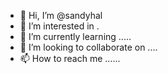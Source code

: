 - 👋 Hi, I’m @sandyhal 
- 👀 I’m interested in .
- 🌱 I’m currently learning .....
- 💞️ I’m looking to collaborate on ....
- 📫 How to reach me ......

<!---
sandyhal/sandyhal is a ✨ special ✨ repository because its `README.md` (this file) appears on your GitHub profile.
You can click the Preview link to take a look at your changes.
--->
